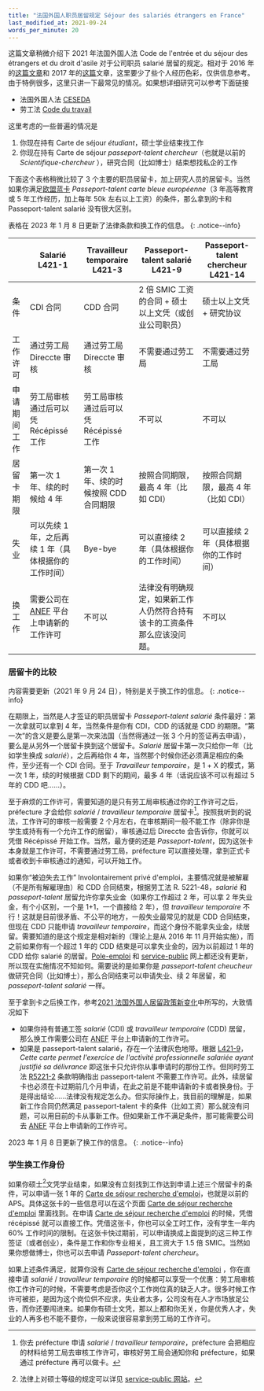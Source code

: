 ```yaml
---
title: "法国外国人职员居留规定 Séjour des salariés étrangers en France"
last_modified_at: 2021-09-24
words_per_minute: 20
---
```


这篇文章稍微介绍下 2021 年法国外国人法 Code de l'entrée et du séjour des étrangers et du droit d'asile 对于公司职员 salarié 居留的规定。相对于 2016 年的[这篇文章](/2016/11/23/for-laffi)和 2017 年的[这篇](/2017/05/01/passeport-talent)文章，这里要少了些个人经历色彩，仅供信息参考。由于特例很多，这里只讲一下最常见的情况。如果想详细研究可以参考下面链接

- 法国外国人法 [CESEDA](https://www.legifrance.gouv.fr/codes/texte_lc/LEGITEXT000006070158/)
- 劳工法 [Code du travail](https://www.legifrance.gouv.fr/codes/id/LEGITEXT000006072050/)

这里考虑的一些普遍的情况是

1. 你现在持有 Carte de séjour *étudiant*，硕士学业结束找工作
2. 你现在持有 Carte de séjour *passeport-talent chercheur*（也就是以前的 *Scientifique-chercheur* ），研究合同（比如博士）结束想找私企的工作

下面这个表格稍微比较了 3 个主要的职员居留卡，加上研究人员的居留卡。当然如果你满足[欧盟蓝卡](https://zh.wikipedia.org/wiki/%E6%AC%A7%E7%9B%9F%E8%93%9D%E5%8D%A1) *Passeport-talent carte bleue européenne*（3 年高等教育或 5 年工作经历，加上每年 50k 左右以上工资）的条件，那么拿到的卡和 Passeport-talent salarié 没有很大区别。

表格在 2023 年 1 月 8 日更新了法律条款和换工作的信息。
{: .notice--info}

|              | Salarié L421-1             | Travailleur temporaire L421-3  | Passeport-talent salarié L421-9               | Passeport-talent chercheur L421-14 |
| ------------ | ------------------------------------- | -------------------------------------- | ----------------------------------------------------- | ----------------------------------------- |
| 条件         | CDI 合同                              | CDD 合同                               | 2 倍 SMIC 工资的合同 + 硕士以上文凭（或创业公司职员） | 硕士以上文凭 + 研究协议                   |
| 工作许可     | 通过劳工局 Direccte 审核              | 通过劳工局 Direccte 审核               | 不需要通过劳工局                                      | 不需要通过劳工局                          |
| 申请期间工作 | 劳工局审核通过后可以凭 Récépissé 工作 | 劳工局审核通过后可以凭 Récépissé 工作  | 不可以                                                | 不可以                                    |
| 居留卡期限   | 第一次 1 年、续的时候给 4 年          | 第一次 1 年、续的时候按照 CDD 合同期限 | 按照合同期限，最高 4 年（比如 CDI）                   | 按照合同期限，最高 4 年（比如 CDI）       |
| 失业         | 可以先续 1 年，之后再续 1 年（具体根据你的工作时间）          | Bye-bye                                | 可以直接续 2 年（具体根据你的工作时间）                                       | 可以直接续 2 年（具体根据你的工作时间）                           |
| 换工作       | 需要公司在 [ANEF](https://administration-etrangers-en-france.interieur.gouv.fr/immiprousager/#/authentification) 平台上申请新的工作许可                    | 不可以                                 | 法律没有明确规定，如果新工作人仍然符合持有该卡的工资条件那么应该没问题。                                   | 不可以                                    |

### 居留卡的比较

内容需要更新（2021 年 9 月 24 日），特别是关于换工作的信息。
{: .notice--info}

在期限上，当然是人才签证的职员居留卡 *Passeport-talent salarié* 条件最好：第一次拿就可以拿到 4 年，当然条件是你有 CDI，CDD 的话就是 CDD 的期限。“第一次”的含义是要么是第一次来法国（当然得通过一张 3 个月的签证再去申请），要么是从另外一个居留卡换到这个居留卡。*Salarié* 居留卡第一次只给你一年（比如学生换成 *salarié*），之后再给你 4 年，当然那个时候你还必须满足相应的条件，至少还有一个 CDI 合同。至于 *Travailleur temporaire*，是 1 + X 的模式，第一次 1 年，续的时候根据 CDD 剩下的期间，最多 4 年（话说应该不可以有超过 5 年的 CDD 吧……）。

至于麻烦的工作许可，需要知道的是只有劳工局审核通过你的工作许可之后，préfecture 才会给你 *salarié* / *travailleur temporaire* 居留卡[^1]。按照我听到的说法，工作许可的审核一般需要 2 个月左右，在审核期间一般不能工作（除非你是学生或持有有一个允许工作的居留），审核通过后 Direccte 会告诉你，你就可以凭借 Récépissé 开始工作。当然，最方便的还是 *Passeport-talent*，因为这张卡本身就是工作许可，不需要通过劳工局，préfecture 可以直接处理，拿到正式卡或者收到卡审核通过的通知，可以开始工作。

如果你“被迫失去工作” Involontairement privé d'emploi，主要情况就是被解雇（不是所有解雇理由）和 CDD 合同结束，根据劳工法 R. 5221-48，*salarié* 和 *passeport-talent* 居留允许你拿失业金（如果你工作超过 2 年，可以拿 2 年失业金，有个小区别，一个是 1+1，一个直接给 2 年），但 *travailleur temporaire* 不行！这就是目前很矛盾、不公平的地方，一般失业最常见的就是 CDD 合同结束，但现在 CDD 只能申请 *travailleur temporaire*，而这个身份不能拿失业金，续居留。需要知道的是这个规定是相对新的（理论上是从 2016 年 11 月开始实施），而之前如果你有一个超过 1 年的 CDD 结束是可以拿失业金的，因为以前超过 1 年的 CDD 给你 salarié 的居留。[Pole-emploi](https://www.pole-emploi.fr/region/martinique/candidat/les-indispensables-pour-vous-inscrire-@/region/martinique/article.jspz?id=46649) 和 [service-public](https://www.service-public.fr/particuliers/vosdroits/F24465) 网上都还没有更新，所以现在实施情况不知如何。需要说的是如果你是 *passeport-talent cheucheur* 做研究合同（比如博士），那么合同结束可以申请失业、续 2 年居留，和 *passeport-talent salarié* 一样。

至于拿到卡之后换工作，参考[2021 法国外国人居留政策新变化](/tds/changements-2020)中所写的，大致情况如下

- 如果你持有普通工签 *salarié* (CDI) 或 *travailleur temporaire* (CDD) 居留，那么换工作需要公司在 [ANEF](https://administration-etrangers-en-france.interieur.gouv.fr/immiprousager/#/authentification) 平台上申请新的工作许可。
- 如果是 passeport-talent salarié，存在一个法律灰色地带。根据 [L421-9](https://www.legifrance.gouv.fr/codes/article_lc/LEGIARTI000042776769)，*Cette carte permet l'exercice de l'activité professionnelle salariée ayant justifié sa délivrance* 即这张卡只允许你从事申请时的那份工作。但同时劳工法 [R5221-2](https://www.legifrance.gouv.fr/codes/article_lc/LEGIARTI000043323648) 条款明确指出 passeport-talent 不需要工作许可。此外，续居留卡也必须在卡过期前几个月申请，在此之前是不能申请新的卡或者换身份。于是得出结论……法律没有规定怎么办。但实际操作上，我目前的理解是，如果新工作合同仍然满足 passeport-talent 卡的条件（比如工资）那么就没有问题，可以用目前的卡从事新工作。但如果新工作不满足条件，那可能需要公司去 [ANEF](https://administration-etrangers-en-france.interieur.gouv.fr/immiprousager/#/authentification) 平台上申请新的工作许可。

2023 年 1 月 8 日更新了换工作的信息。
{: .notice--info}

### 学生换工作身份

如果你硕士[^2]文凭学业结束，如果没有立刻找到工作达到申请上述三个居留卡的条件，可以申请一张 1 年的 [Carte de séjour recherche d'emploi](/tds/carte-de-sejour-recherche-emploi/)，也就是以前的 APS。具体这张卡的一些信息可以在这个页面 [Carte de séjour recherche d'emploi](/tds/carte-de-sejour-recherche-emploi/) 里面找到。在申请 [Carte de séjour recherche d'emploi](/tds/carte-de-sejour-recherche-emploi/) 的时候，凭借 récépissé 就可以直接工作。凭借这张卡，你也可以全工时工作，没有学生一年内 60% 工作时间的限制。在这张卡快过期前，可以申请换成上面提到的这三种工作签证（或者创业），条件是工作和你专业相关，且工资大于 1.5 倍 SMIC。当然如果你想做博士，你也可以去申请 *Passeport-talent chercheur*。

如果上述条件满足，就算你没有 [Carte de séjour recherche d'emploi](/tds/carte-de-sejour-recherche-emploi/) ，你在直接申请 *salarié* / *travailleur temporaire* 的时候都可以享受一个优惠：劳工局审核你工作许可的时候，不需要考虑是否你这个工作岗位真的缺乏人才。很多时候工作许可被拒，是因为这个岗位供不应求，失业者太多，公司没有在人才市场放足公告，而你还要闯进来。如果你有硕士文凭，那以上都和你无关，你是优秀人才，失业的人再多也不能不要你，一般来说很容易拿到劳工局的工作许可。

[^1]: 你去 préfecture 申请 *salarié* / *travailleur temporaire*，préfecture 会把相应的材料给劳工局去审核工作许可，审核好劳工局会通知你和 préfecture，如果通过 préfecture 再可以做卡。
[^2]: 法律上对硕士等级的规定可以详见 [service-public 网站](https://www.service-public.fr/particuliers/vosdroits/F17319)。
